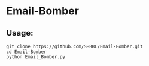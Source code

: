 # Email-Bomber
## Usage:
```
git clone https://github.com/SHBBL/Email-Bomber.git
cd Email-Bomber
python Email_Bomber.py
```
